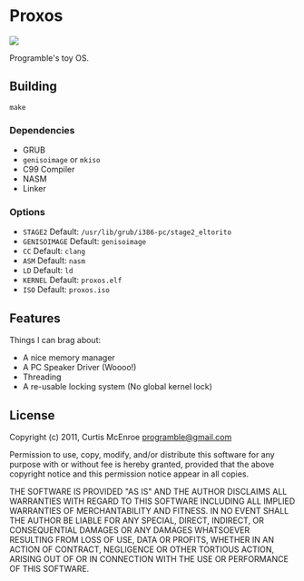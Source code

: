 Proxos
======
![](http://stillmaintained.com/programble/proxos.png)

Programble's toy OS.

## Building

    make

### Dependencies

  * GRUB
  * `genisoimage` or `mkiso`
  * C99 Compiler
  * NASM
  * Linker

### Options

  * `STAGE2` Default: `/usr/lib/grub/i386-pc/stage2_eltorito`
  * `GENISOIMAGE` Default: `genisoimage`
  * `CC` Default: `clang`
  * `ASM` Default: `nasm`
  * `LD` Default: `ld`
  * `KERNEL` Default: `proxos.elf`
  * `ISO` Default: `proxos.iso`

## Features

Things I can brag about:

  * A nice memory manager
  * A PC Speaker Driver (Woooo!)
  * Threading
  * A re-usable locking system (No global kernel lock)

## License

Copyright (c) 2011, Curtis McEnroe <programble@gmail.com>

Permission to use, copy, modify, and/or distribute this software for any
purpose with or without fee is hereby granted, provided that the above
copyright notice and this permission notice appear in all copies.

THE SOFTWARE IS PROVIDED "AS IS" AND THE AUTHOR DISCLAIMS ALL WARRANTIES
WITH REGARD TO THIS SOFTWARE INCLUDING ALL IMPLIED WARRANTIES OF
MERCHANTABILITY AND FITNESS. IN NO EVENT SHALL THE AUTHOR BE LIABLE FOR
ANY SPECIAL, DIRECT, INDIRECT, OR CONSEQUENTIAL DAMAGES OR ANY DAMAGES
WHATSOEVER RESULTING FROM LOSS OF USE, DATA OR PROFITS, WHETHER IN AN
ACTION OF CONTRACT, NEGLIGENCE OR OTHER TORTIOUS ACTION, ARISING OUT OF
OR IN CONNECTION WITH THE USE OR PERFORMANCE OF THIS SOFTWARE.
